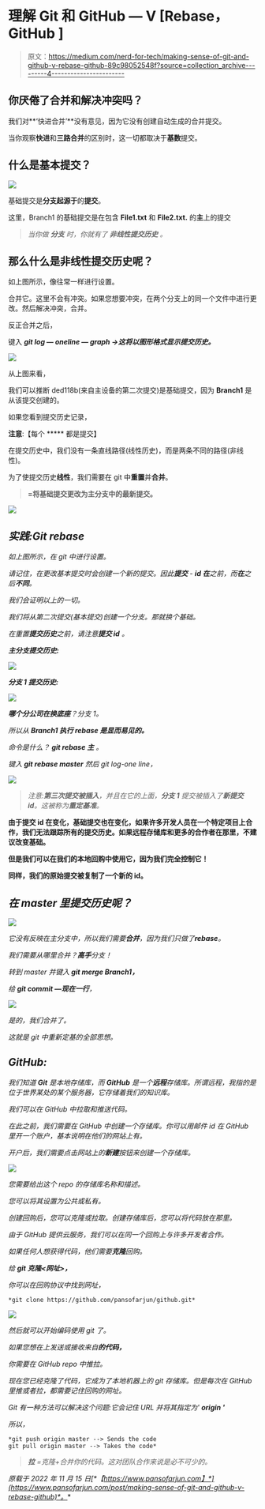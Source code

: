 # 理解 Git 和 GitHub — V [Rebase，GitHub ]

> 原文：<https://medium.com/nerd-for-tech/making-sense-of-git-and-github-v-rebase-github-89c98052548f?source=collection_archive---------4----------------------->

## 你厌倦了合并和解决冲突吗？

我们对**‘快进合并’**没有意见，因为它没有创建自动生成的合并提交。

当你观察**快进**和**三路合并**的区别时，这一切都取决于**基数**提交。

## 什么是基本提交？

![](img/fdd78b2d01f090ca7a3572ffbb6d3b3b.png)

基础提交是**分支起源于**的**提交**。

这里，Branch1 的基础提交是在包含 **File1.txt** 和 **File2.txt.** 的**主**上的提交

> *当你做* ***分支*** *时，你就有了* ***非线性提交历史*** *。*

## 那么什么是非线性提交历史呢？

如上图所示，像往常一样进行设置。

合并它。这里不会有冲突。如果您想要冲突，在两个分支上的同一个文件中进行更改。然后解决冲突，合并。

反正合并之后，

键入 ***git log — oneline — graph →这将以图形格式显示提交历史。***

![](img/b2a21bdfba90c7584f15856679583af5.png)

从上图来看，

我们可以推断 ded118b(来自主设备的第二次提交)是基础提交，因为 **Branch1** 是从该提交创建的。

如果您看到提交历史记录，

**注意**:【每个 ***** 都是提交】

在提交历史中，我们没有一条直线路径(线性历史)，而是两条不同的路径(非线性)。

为了使提交历史**线性**，我们需要在 git 中**重置**并**合并**。

> **=将基础提交更改为主分支中的最新提交。**

*![](img/bad3b95fc5a1a750ecc5fe9b79c45493.png)*

## *实践:Git rebase*

*如上图所示，在 git 中进行设置。*

*请记住，在更改基本提交时会创建一个新的提交。因此**提交** - **id 在**之前，而**在**之后**不同**。*

*我们会证明以上的一切。*

*我们将从第二次提交(基本提交)创建一个分支。那就换个基础。*

*在重置**提交历史**之前，请注意**提交 id** 。*

***主分支提交历史:***

*![](img/b70dfc7894ebd5ef72ecce399c7db848.png)*

***分支 1 提交历史:***

*![](img/daaf48a087f401613274903aeb1e2fe1.png)*

***哪个分公司在换底座**？分支 1。*

*所以从 **Branch1 执行 rebase 是显而易见的。***

*命令是什么？ ***git rebase 主*** 。*

*键入 **git rebase master** 然后 git log-one line，*

*![](img/bbfcc756d304ab995c7134e497495538.png)*

> *注意:**第三次提交被插入**，并且在它的上面，**分支 1** 提交被插入了**新提交 id**。这被称为**重定基准**。*

****由于提交 id 在变化，基础提交也在变化，如果许多开发人员在一个特定项目上合作，我们无法跟踪所有的提交历史。如果远程存储库和更多的合作者在那里，不建议改变基础。****

****但是我们可以在我们的本地回购中使用它，因为我们完全控制它！****

****同样，我们的原始提交被复制了一个新的 id。****

## *在 master 里提交历史呢？*

*![](img/d7875dea4818a9897f78fd1f3d78cb3e.png)*

*它没有反映在主分支中，所以我们需要**合并**，因为我们只做了**rebase**。*

*我们需要从哪里合并？**高手**分支！*

*转到 master 并键入 **git merge Branch1，***

*给 **git commit —现在一行**，*

*![](img/631769df3758ddf617fd1e1356b85dea.png)*

*是的，我们合并了。*

*这就是 git 中重新定基的全部思想。*

## *GitHub:*

*我们知道 **Git** 是本地存储库，而 **GitHub** 是一个**远程**存储库。所谓远程，我指的是位于世界某处的某个服务器，它存储着我们的知识库。*

*我们可以在 GitHub 中拉取和推送代码。*

*在此之前，我们需要在 GitHub 中创建一个存储库。你可以用邮件 id 在 GitHub 里开一个账户，基本说明在他们的网站上有。*

*开户后，我们需要点击网站上的**新建**按钮来创建一个存储库。*

*![](img/2bf2f47495f5ea3ff40dc25385d07227.png)*

*您需要给出这个 repo 的存储库名称和描述。*

*您可以将其设置为公共或私有。*

*创建回购后，您可以克隆或拉取。创建存储库后，您可以将代码放在那里。*

*由于 GitHub 提供云服务，我们可以在同一个回购上与许多开发者合作。*

*如果任何人想获得代码，他们需要**克隆**回购。*

*给 **git 克隆<网址>，***

*你可以在回购协议中找到网址，*

```
*git clone https://github.com/pansofarjun/github.git*
```

*![](img/2d787c0730a9e2f4d1ef39a22f78b171.png)*

*然后就可以开始编码使用 git 了。*

*如果您想在上发送或接收来自**的代码，***

*你需要在 GitHub repo 中推拉。*

*现在您已经克隆了代码，它成为了本地机器上的 git 存储库。但是每次在 GitHub 里推或者拉，都需要记住回购的网址。*

*Git 有一种方法可以解决这个问题:它会记住 URL 并将其指定为' **origin '***

*所以，*

```
*git push origin master --> Sends the code
git pull origin master --> Takes the code*
```

> ***拉** =克隆+合并你的代码。这对团队合作来说是必不可少的。*

**原载于 2022 年 11 月 15 日*[*【https://www.pansofarjun.com】*](https://www.pansofarjun.com/post/making-sense-of-git-and-github-v-rebase-github)*。**